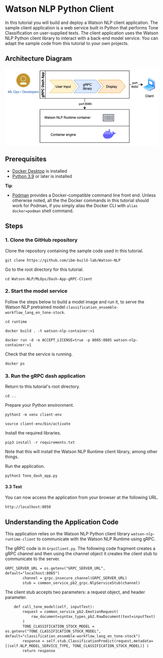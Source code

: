 # Watson NLP Python Client

In this tutorial you will build and deploy a Watson NLP client application.  The sample client application is a web service built in Python that performs Tone Classification on user-supplied texts.  The client application uses the Watson NLP Python client library to interact with a back-end model service. You can adapt the sample code from this tutorial to your own projects.

## Architecture Diagram

![Reference architecure](images/gRPC_dash_app_architecture.png)

## Prerequisites

- [Docker Desktop](https://docs.docker.com/get-docker/) is installed
- [Python 3.9](https://www.python.org/downloads/) or later is installed

**Tip**:

- [Podman](https://podman.io/getting-started/installation) provides a Docker-compatible command line front end. Unless otherwise noted, all the the Docker commands in this tutorial should work for Podman, if you simply alias the Docker CLI with `alias docker=podman` shell command.

## Steps

### 1. Clone the GitHub repository

Clone the repository containing the sample code used in this tutorial.
```
git clone https://github.com/ibm-build-lab/Watson-NLP
```
Go to the root directory for this tutorial.
```
cd Watson-NLP/MLOps/Dash-App-gRPC-Client
```

### 2. Start the model service
Follow the steps below to build a model image and run it, to serve the Watson NLP pretrained model `classification_ensemble-workflow_lang_en_tone-stock`.
```
cd runtime
```
```
docker build . -t watson-nlp-container:v1
```
```
docker run -d -e ACCEPT_LICENSE=true -p 8085:8085 watson-nlp-container:v1
```
Check that the service is running.
```
docker ps
```

### 3. Run the gRPC dash application

Return to this tutorial's root directory.
```
cd .. 
```
Prepare your Python environment.
```
python3 -m venv client-env
```
```
source client-env/bin/activate
```
Install the required libraries.
```
pip3 install -r requirements.txt 
```
Note that this will install the Watson NLP Runtime client library, among other things.

Run the application.
```
python3 Tone_dash_app.py
```

#### 3.3 Test

You can now access the application from your browser at the following URL.

```
http://localhost:8050 
```

## Understanding the Application Code

This application relies on the Watson NLP Python client library `watson-nlp-runtime-client` to communicate with the Watson NLP Runtime using gRPC.

The gRPC code is in `GrpcClient.py`. The following code fragment creates a gRPC channel and then using the channel object it creates the client stub to communicate to the server.

```
GRPC_SERVER_URL = os.getenv("GRPC_SERVER_URL", default="localhost:8085")
        channel = grpc.insecure_channel(GRPC_SERVER_URL)
        stub = common_service_pb2_grpc.NlpServiceStub(channel)
```

The client stub accepts two parameters: a request object, and header parameter.

```
    def call_tone_model(self, inputText):
        request = common_service_pb2.EmotionRequest(
            raw_document=syntax_types_pb2.RawDocument(text=inputText)
        )
        TONE_CLASSIFICATION_STOCK_MODEL = os.getenv("TONE_CLASSIFICATION_STOCK_MODEL", default="classification_ensemble-workflow_lang_en_tone-stock")
        response = self.stub.ClassificationPredict(request,metadata=[(self.NLP_MODEL_SERVICE_TYPE, TONE_CLASSIFICATION_STOCK_MODEL)] )
        return response
```


